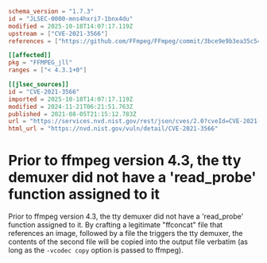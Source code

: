 ```toml
schema_version = "1.7.3"
id = "JLSEC-0000-mns4hxri7-1bnx4du"
modified = 2025-10-18T14:07:17.119Z
upstream = ["CVE-2021-3566"]
references = ["https://github.com/FFmpeg/FFmpeg/commit/3bce9e9b3ea35c54bacccc793d7da99ea5157532#diff-74f6b92a0541378ad15de9c29c0a2b0c69881ad9ffc71abe568b88b535e00a7f", "https://lists.debian.org/debian-lts-announce/2021/08/msg00018.html", "https://github.com/FFmpeg/FFmpeg/commit/3bce9e9b3ea35c54bacccc793d7da99ea5157532#diff-74f6b92a0541378ad15de9c29c0a2b0c69881ad9ffc71abe568b88b535e00a7f", "https://lists.debian.org/debian-lts-announce/2021/08/msg00018.html"]

[[affected]]
pkg = "FFMPEG_jll"
ranges = ["< 4.3.1+0"]

[[jlsec_sources]]
id = "CVE-2021-3566"
imported = 2025-10-18T14:07:17.119Z
modified = 2024-11-21T06:21:51.763Z
published = 2021-08-05T21:15:12.783Z
url = "https://services.nvd.nist.gov/rest/json/cves/2.0?cveId=CVE-2021-3566"
html_url = "https://nvd.nist.gov/vuln/detail/CVE-2021-3566"
```

# Prior to ffmpeg version 4.3, the tty demuxer did not have a 'read_probe' function assigned to it

Prior to ffmpeg version 4.3, the tty demuxer did not have a 'read_probe' function assigned to it. By crafting a legitimate "ffconcat" file that references an image, followed by a file the triggers the tty demuxer, the contents of the second file will be copied into the output file verbatim (as long as the `-vcodec copy` option is passed to ffmpeg).

